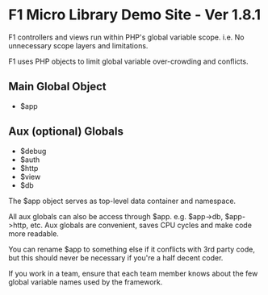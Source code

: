 # F1 Micro Library Demo Site - Ver 1.8.1
F1 controllers and views run within PHP's global variable scope.
  i.e. No unnecessary scope layers and limitations.  

F1 uses PHP objects to limit global variable over-crowding and conflicts.  


## Main Global Object
 - $app

## Aux (optional) Globals
 - $debug 
 - $auth
 - $http
 - $view
 - $db


The $app object serves as top-level data container and namespace.

All aux globals can also be access through $app.  e.g. $app->db, $app->http, etc.
Aux globals are convenient, saves CPU cycles and make code more readable. 

You can rename $app to something else if it conflicts with 3rd party code,
but this should never be necessary if you're a half decent coder.

If you work in a team, ensure that each team member knows about the
few global variable names used by the framework.